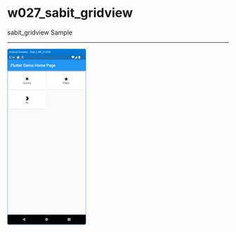 # w027_sabit_gridview

sabit_gridview Sample
<HR>
<img src="https://github.com/VedatBiner/flutter-codes/blob/master/widgets_templates/w027_sabit_gridview/screen_shots/img-01.png" height="400em"/>